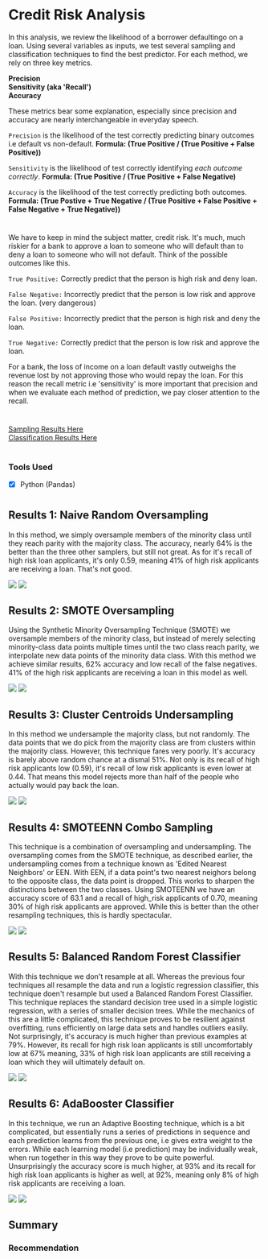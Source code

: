 # Credit Risk Analysis

In this analysis, we review the likelihood of a borrower defaultingo on a loan. Using several variables as inputs, we test several sampling and classification techniques to find the best predictor. For each method, we rely on three key metrics. 

**Precision**
<br>
**Sensitivity (aka 'Recall')**
<br>
**Accuracy**

These metrics bear some explanation, especially since precision and accuracy are nearly interchangeable in everyday speech.

```Precision``` is the likelihood of the test correctly predicting binary outcomes i.e default vs non-default. 
**Formula: (True Positive / (True Positive + False Positive))**

```Sensitivity``` is the likelihood of test correctly identifying *each outcome correctly*. 
**Formula: (True Positive / (True Positive + False Negative)**

```Accuracy``` is the likelihood of the test correctly predicting both outcomes. 
**Formula: (True Postive + True Negative / (True Positive + False Positive + False Negative + True Negative))**

#

We have to keep in mind the subject matter, credit risk. It's much, much riskier for a bank to approve a loan to someone who will default than to deny a loan to someone who will not default. Think of the possible outcomes like this. 


```True Positive:``` Correctly predict that the person is high risk and deny loan.

```False Negative:``` Incorrectly predict that the person is low risk and approve the loan. (very dangerous)

```False Positive:``` Incorrectly predict that the person is high risk and deny the loan. 

```True Negative:``` Correctly predict that the person is low risk and approve the loan. 


For a bank, the loss of income on a loan default vastly outweighs the revenue lost by not approving those who would repay the loan. For this reason the recall metric i.e 'sensitivity' is more important that precision and when we evaluate each method of prediction, we pay closer attention to the recall. 

#

[Sampling Results Here](https://github.com/carlosjennings1991/Credit_Risk_Analysis/blob/main/credit_risk_resampling.ipynb)
<br>
[Classification Results Here](https://github.com/carlosjennings1991/Credit_Risk_Analysis/blob/main/credit_risk_ensemble.ipynb)
#

### Tools Used
- [x] Python (Pandas)

#

## Results 1: Naive Random Oversampling

In this method, we simply oversample members of the minority class until they reach parity with the majority class. The accuracy, nearly 64% is the better than the three other samplers, but still not great. As for it's recall of high risk loan applicants, it's only 0.59, meaning 41% of high risk applicants are receiving a loan. That's not good. 

<img src="https://github.com/carlosjennings1991/Credit_Risk_Analysis/blob/main/RNS_Accuracy_Score.png">
<img src="https://github.com/carlosjennings1991/Credit_Risk_Analysis/blob/main/RNS_Classification_Report.png">

## Results 2: SMOTE Oversampling

Using the Synthetic Minority Oversampling Technique (SMOTE) we oversample members of the minority class, but instead of merely selecting minority-class data points multiple times until the two class reach parity, we interpolate new data points of the minority data class. With this method we achieve similar results, 62% accuracy and low recall of the false negatives. 41% of the high risk applicants are receiving a loan in this model as well. 

<img src="https://github.com/carlosjennings1991/Credit_Risk_Analysis/blob/main/SMOTE_Accuracy_Score.png">
<img src="https://github.com/carlosjennings1991/Credit_Risk_Analysis/blob/main/SMOTE_Classification_Report.png">

## Results 3: Cluster Centroids Undersampling

In this method we undersample the majority class, but not randomly. The data points that we do pick from the majority class are from clusters within the majority class. However, this technique fares very poorly. It's accuracy is barely above random chance at a dismal 51%. Not only is its recall of high risk applicants low (0.59), it's recall of low risk applicants is even lower at 0.44. That means this model rejects more than half of the people who actually would pay back the loan. 

<img src="https://github.com/carlosjennings1991/Credit_Risk_Analysis/blob/main/CCluster_Accuracy_Score.png">
<img src="https://github.com/carlosjennings1991/Credit_Risk_Analysis/blob/main/CCluster_Classification_Report.png">

## Results 4: SMOTEENN Combo Sampling

This technique is a combination of oversampling and undersampling. The oversampling comes from the SMOTE technique, as described earlier, the undersampling comes from a technique known as 'Edited Nearest Neighbors' or EEN. With EEN, if a data point's two nearest neighors belong to the opposite class, the data point is dropped. This works to sharpen the distinctions between the two classes. Using SMOTEENN we have an accuracy score of 63.1 and a recall of high_risk applicants of 0.70, meaning 30% of high risk applicants are approved. While this is better than the other resampling techniques, this is hardly spectacular.

<img src="https://github.com/carlosjennings1991/Credit_Risk_Analysis/blob/main/SMOTEENN_Accuracy_Score.png">
<img src="https://github.com/carlosjennings1991/Credit_Risk_Analysis/blob/main/SMOTEENN_Classification_Report.png">

## Results 5: Balanced Random Forest Classifier

With this technique we don't resample at all. Whereas the previous four techniques all resample the data and run a logistic regression classifier, this technique doen't resample but used a Balanced Random Forest Classifier. This technique replaces the standard decision tree used in a simple logistic regression, with a series of smaller decision trees. While the mechanics of this are a little complicated, this technique proves to be resilient against overfitting, runs efficiently on large data sets and handles outliers easily. Not surprisingly, it's accuracy is much higher than previous examples at 79%. However, its recall for high risk loan applicants is still uncomfortably low at 67% meaning, 33% of high risk loan applicants are still receiving a loan which they will ultimately default on. 

<img src="https://github.com/carlosjennings1991/Credit_Risk_Analysis/blob/main/BRFC_Accuracy_Score.png">
<img src="https://github.com/carlosjennings1991/Credit_Risk_Analysis/blob/main/BRFC_Classification_Report.png">

## Results 6: AdaBooster Classifier

In this technique, we run an Adaptive Boosting technique, which is a bit complicated, but essentially runs a series of predictions in sequence and each prediction learns from the previous one, i.e gives extra weight to the errors. While each learning model (i.e prediction) may be individually weak, when run together in this way they prove to be quite powerful. Unsurprisingly the accuracy score is much higher, at 93% and its recall for high risk loan applicants is higher as well, at 92%, meaning only 8% of high risk applicants are receiving a loan. 

<img src="https://github.com/carlosjennings1991/Credit_Risk_Analysis/blob/main/AdBC_Accuracy_Score.png">
<img src="https://github.com/carlosjennings1991/Credit_Risk_Analysis/blob/main/AdBC_Classification_Report.png">

## Summary

### Recommendation
